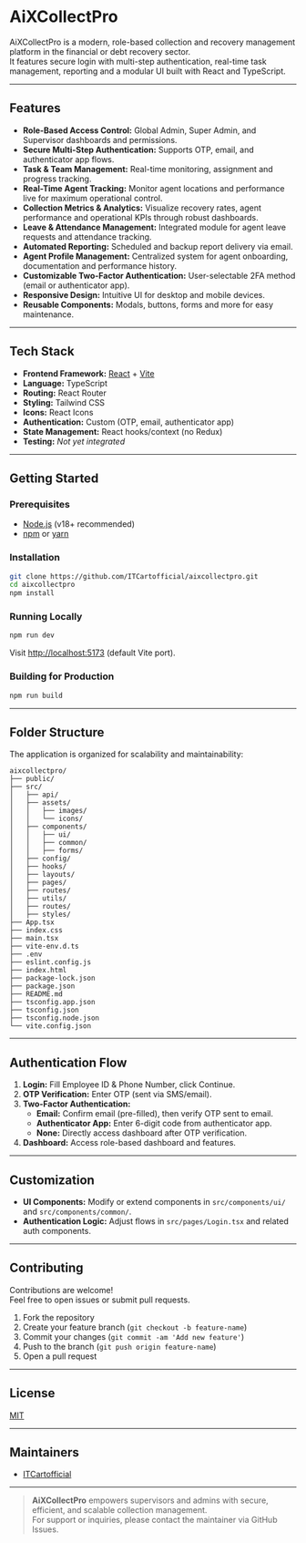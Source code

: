 # AiXCollectPro

AiXCollectPro is a modern, role-based collection and recovery management platform in the financial or debt recovery sector.  
It features secure login with multi-step authentication, real-time task management, reporting and a modular UI built with React and TypeScript.

---

## Features

- **Role-Based Access Control:** Global Admin, Super Admin, and Supervisor dashboards and permissions.
- **Secure Multi-Step Authentication:** Supports OTP, email, and authenticator app flows.
- **Task & Team Management:** Real-time monitoring, assignment and progress tracking.
- **Real-Time Agent Tracking:** Monitor agent locations and performance live for maximum operational control.
- **Collection Metrics & Analytics:** Visualize recovery rates, agent performance and operational KPIs through robust dashboards.
- **Leave & Attendance Management:** Integrated module for agent leave requests and attendance tracking.
- **Automated Reporting:** Scheduled and backup report delivery via email.
- **Agent Profile Management:** Centralized system for agent onboarding, documentation and performance history.
- **Customizable Two-Factor Authentication:** User-selectable 2FA method (email or authenticator app).
- **Responsive Design:** Intuitive UI for desktop and mobile devices.
- **Reusable Components:** Modals, buttons, forms and more for easy maintenance.

---

## Tech Stack

- **Frontend Framework:** [React](https://react.dev/) + [Vite](https://vitejs.dev/)
- **Language:** TypeScript
- **Routing:** React Router
- **Styling:** Tailwind CSS
- **Icons:** React Icons
- **Authentication:** Custom (OTP, email, authenticator app)
- **State Management:** React hooks/context (no Redux)
- **Testing:** _Not yet integrated_

---

## Getting Started

### Prerequisites

- [Node.js](https://nodejs.org/) (v18+ recommended)
- [npm](https://www.npmjs.com/) or [yarn](https://yarnpkg.com/)

### Installation

```bash
git clone https://github.com/ITCartofficial/aixcollectpro.git
cd aixcollectpro
npm install
```

### Running Locally

```bash
npm run dev
```
Visit [http://localhost:5173](http://localhost:5173) (default Vite port).

### Building for Production

```bash
npm run build
```

---

## Folder Structure

The application is organized for scalability and maintainability:

```
aixcollectpro/
├── public/
├── src/
│   ├── api/
│   ├── assets/
│   │   ├── images/
│   │   └── icons/
│   ├── components/
│   │   ├── ui/
│   │   ├── common/
│   │   ├── forms/
│   ├── config/
│   ├── hooks/
│   ├── layouts/
│   ├── pages/
│   ├── routes/
│   ├── utils/
│   ├── routes/
│   ├── styles/
├── App.tsx
├── index.css
├── main.tsx
├── vite-env.d.ts
├── .env
├── eslint.config.js
├── index.html
├── package-lock.json
├── package.json
├── README.md
├── tsconfig.app.json
├── tsconfig.json
├── tsconfig.node.json
└── vite.config.json
```

---

## Authentication Flow

1. **Login:** Fill Employee ID & Phone Number, click Continue.
2. **OTP Verification:** Enter OTP (sent via SMS/email).
3. **Two-Factor Authentication:**
   - **Email:** Confirm email (pre-filled), then verify OTP sent to email.
   - **Authenticator App:** Enter 6-digit code from authenticator app.
   - **None:** Directly access dashboard after OTP verification.
4. **Dashboard:** Access role-based dashboard and features.

---

## Customization

- **UI Components:** Modify or extend components in `src/components/ui/` and `src/components/common/`.
- **Authentication Logic:** Adjust flows in `src/pages/Login.tsx` and related auth components.

---

## Contributing

Contributions are welcome!  
Feel free to open issues or submit pull requests.

1. Fork the repository
2. Create your feature branch (`git checkout -b feature-name`)
3. Commit your changes (`git commit -am 'Add new feature'`)
4. Push to the branch (`git push origin feature-name`)
5. Open a pull request

---

## License

[MIT](LICENSE)

---

## Maintainers

- [ITCartofficial](https://github.com/ITCartofficial)

---

> **AiXCollectPro** empowers supervisors and admins with secure, efficient, and scalable collection management.  
> For support or inquiries, please contact the maintainer via GitHub Issues.
